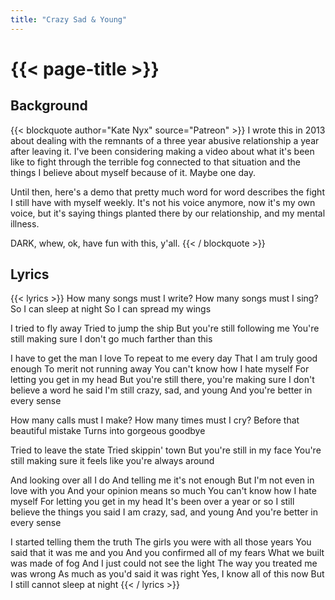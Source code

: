 ```yaml
---
title: "Crazy Sad & Young"
---
```

# {{< page-title >}}

## Background
{{< blockquote author="Kate Nyx" source="Patreon" >}}
I wrote this in 2013 about dealing with the remnants of a three year abusive relationship a year after leaving it. I've been considering making a video about what it's been like to fight through the terrible fog connected to that situation and the things I believe about myself because of it. Maybe one day.

Until then, here's a demo that pretty much word for word describes the fight I still have with myself weekly. It's not his voice anymore, now it's my own voice, but it's saying things planted there by our relationship, and my mental illness.

DARK, whew, ok, have fun with this, y'all.
{{< / blockquote >}}

## Lyrics
{{< lyrics >}}
How many songs must I write?
How many songs must I sing?
So I can sleep at night
So I can spread my wings

I tried to fly away
Tried to jump the ship
But you're still following me
You're still making sure I don't go much farther than this

I have to get the man I love
To repeat to me every day
That I am truly good enough
To merit not running away
You can't know how I hate myself
For letting you get in my head
But you're still there, you're making sure
I don't believe a word he said
I'm still crazy, sad, and young
And you're better in every sense

How many calls must I make?
How many times must I cry?
Before that beautiful mistake
Turns into gorgeous goodbye

Tried to leave the state
Tried skippin' town
But you're still in my face
You're still making sure it feels like you're always around

And looking over all I do
And telling me it's not enough
But I'm not even in love with you
And your opinion means so much
You can't know how I hate myself
For letting you get in my head
It's been over a year or so
I still believe the things you said
I am crazy, sad, and young
And you're better in every sense

I started telling them the truth
The girls you were with all those years
You said that it was me and you
And you confirmed all of my fears
What we built was made of fog
And I just could not see the light
The way you treated me was wrong
As much as you'd said it was right
Yes, I know all of this now
But I still cannot sleep at night
{{< / lyrics >}}
